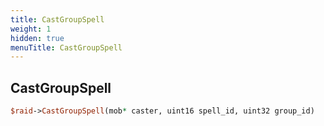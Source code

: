 ```yaml
---
title: CastGroupSpell
weight: 1
hidden: true
menuTitle: CastGroupSpell
---
```

## CastGroupSpell
```perl
$raid->CastGroupSpell(mob* caster, uint16 spell_id, uint32 group_id)
```